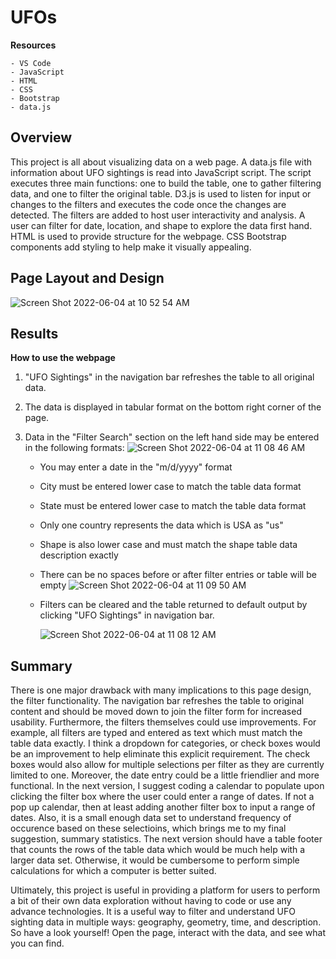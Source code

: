 # UFOs

**Resources**

    - VS Code
    - JavaScript
    - HTML
    - CSS 
    - Bootstrap
    - data.js

## Overview

This project is all about visualizing data on a web page.  A data.js file with information about UFO sightings is read into JavaScript script.  The script executes three main functions: one to build the table, one to gather filtering data, and one to filter the original table.  D3.js is used to listen for input or changes to the filters and executes the code once the changes are detected.  The filters are added to host user interactivity and analysis.  A user can filter for date, location, and shape to explore the data first hand.  HTML is used to provide structure for the webpage.  CSS Bootstrap components add styling to help make it visually appealing.  

## Page Layout and Design

![Screen Shot 2022-06-04 at 10 52 54 AM](https://user-images.githubusercontent.com/100544761/172013670-025fc09a-b191-46e5-8f1a-1d501e71c9f3.png)

## Results

**How to use the webpage**

1. "UFO Sightings" in the navigation bar refreshes the table to all original data.

2. The data is displayed in tabular format on the bottom right corner of the page.

3. Data in the  "Filter Search" section on the left hand side may be entered in the following formats:
        ![Screen Shot 2022-06-04 at 11 08 46 AM](https://user-images.githubusercontent.com/100544761/172015179-2b75e1ae-6e4b-4a47-9749-c60d90a8f8b6.png)

    -   You may enter a date in the "m/d/yyyy" format
    -   City must be entered lower case to match the table data format
    -   State must be entered lower case to match the table data format
    -   Only one country represents the data which is USA as "us"
    -   Shape is also lower case and must match the shape table data description exactly
    -   There can be no spaces before or after filter entries or table will be empty
        ![Screen Shot 2022-06-04 at 11 09 50 AM](https://user-images.githubusercontent.com/100544761/172015302-ae17ba3d-8598-4050-9181-21b5d77a804d.png)


    -   Filters can be cleared and the table returned to default output by clicking "UFO Sightings" in navigation bar.
        
        ![Screen Shot 2022-06-04 at 11 08 12 AM](https://user-images.githubusercontent.com/100544761/172015162-849242a9-76a7-4e17-8568-0a48ab4bce0d.png)

## Summary

There is one major drawback with many implications to this page design, the filter functionality.  The navigation bar refreshes the table to original content and should be moved down to join the filter form for increased usability.  Furthermore, the filters themselves could use improvements.  For example, all filters are typed and entered as text which must match the table data exactly.  I think a dropdown for categories, or check boxes would be an improvement to help eliminate this explicit requirement.  The check boxes would also allow for multiple selections per filter as they are currently limited to one.  Moreover, the date entry could be a little friendlier and more functional.  In the next version, I suggest coding a calendar to populate upon clicking the filter box where the user could enter a range of dates.  If not a pop up calendar, then at least adding another filter box to input a range of dates.  Also, it is a small enough data set to understand frequency of occurence based on these selectioins, which brings me to my final suggestion, summary statistics.  The next version should have a table footer that counts the rows of the table data which would be much help with a larger data set.  Otherwise, it would be cumbersome to perform simple calculations for which a computer is better suited.

Ultimately, this project is useful in providing a platform for users to perform a bit of their own data exploration without having to code or use any advance technologies.  It is a useful way to filter and understand UFO sighting data in multiple ways:  geography, geometry, time, and description.   So have a look yourself!  Open the page, interact with the data, and see what you can find.